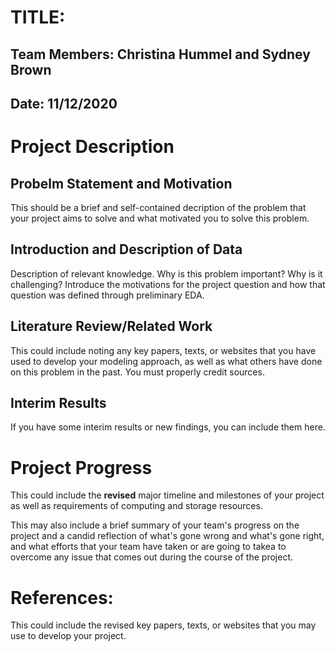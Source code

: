 # TITLE:
## Team Members: Christina Hummel and Sydney Brown
## Date: 11/12/2020

# Project Description
## Probelm Statement and Motivation
This should be a brief and self-contained decription of the problem that your project aims to solve and what motivated you to solve this problem.

## Introduction and Description of Data
Description of relevant knowledge. Why is this problem important? Why is it challenging? Introduce the motivations for the project question and how that question was defined through preliminary EDA.

## Literature Review/Related Work 
This could include noting any key papers, texts, or websites that you have used to develop your modeling approach, as well as what others have done on this problem in the past. You must properly credit sources.

## Interim Results
If you have some interim results or new findings, you can include them here.

# Project Progress
This could include the __revised__ major timeline and milestones of your project as well as requirements of computing and storage resources. 

This may also include a brief summary of your team's progress on the project and a candid reflection of what's gone wrong and what's gone right, and what efforts that your team have taken or are going to takea to overcome any issue that comes out during the course of the project.

# References:
This could include the revised key papers, texts, or websites that you may use to develop your project.
